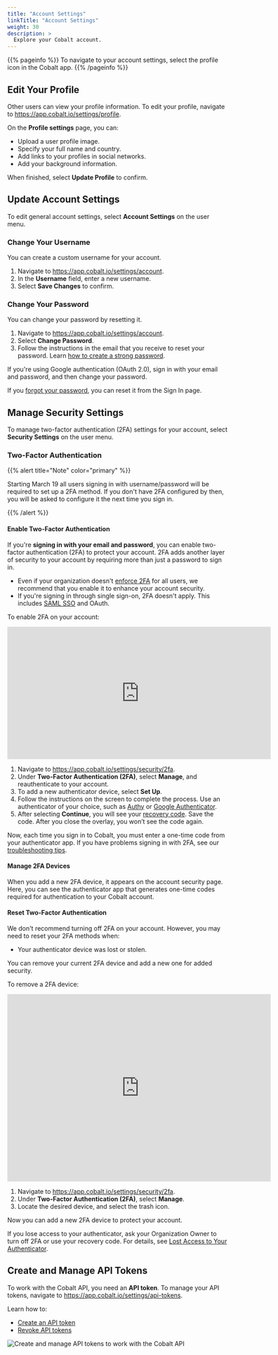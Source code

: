 ```yaml
---
title: "Account Settings"
linkTitle: "Account Settings"
weight: 30
description: >
  Explore your Cobalt account.
---
```


{{% pageinfo %}}
To navigate to your account settings, select the profile icon in the Cobalt app.
{{% /pageinfo %}}

## Edit Your Profile

Other users can view your profile information. To edit your profile, navigate to https://app.cobalt.io/settings/profile.

On the **Profile settings** page, you can:

- Upload a user profile image.
- Specify your full name and country.
- Add links to your profiles in social networks.
- Add your background information.

When finished, select **Update Profile** to confirm.

## Update Account Settings

To edit general account settings, select **Account Settings** on the user menu.

### Change Your Username

You can create a custom username for your account.

1. Navigate to https://app.cobalt.io/settings/account.
1. In the **Username** field, enter a new username.
1. Select **Save Changes** to confirm.

### Change Your Password

You can change your password by resetting it.

1. Navigate to https://app.cobalt.io/settings/account.
1. Select **Change Password**.
1. Follow the instructions in the email that you receive to reset your password. Learn [how to create a strong password](/platform-deep-dive/cobalt-account/password-best-practices/).

If you're using Google authentication (OAuth 2.0), sign in with your email and password, and then change your password.

If you [forgot your password](/platform-deep-dive/cobalt-account/account-recovery/#forgot-your-password), you can reset it from the Sign In page.

## Manage Security Settings

To manage two-factor authentication (2FA) settings for your account, select **Security Settings** on the user menu.

### Two-Factor Authentication

{{% alert title="Note" color="primary" %}}

Starting March 19 all users signing in with username/password will be required to set up a 2FA method.
If you don't have 2FA configured by then, you will be asked to configure it the next time you sign in.

{{% /alert %}}

#### Enable Two-Factor Authentication

If you're **signing in with your email and password**, you can enable two-factor authentication (2FA) to protect your account. 2FA adds another layer of security to your account by requiring more than just a password to sign in.

- Even if your organization doesn't [enforce 2FA](/platform-deep-dive/organization/organization-settings/enforce-2fa/) for all users, we recommend that you enable it to enhance your account security.
- If you're signing in through single sign-on, 2FA doesn't apply. This includes [SAML SSO](/getting-started/sign-in/#saml-sso) and OAuth.

To enable 2FA on your account:

<iframe width="600" height="301" src="https://www.loom.com/embed/3b33b59038374e2fa09f6f3f0fb5a2fb?sid=4a203b01-bbdd-4957-b5a0-64ceeb37d002?hide_owner=true&hide_share=true&hideEmbedTopBar=true" frameborder="0" webkitallowfullscreen mozallowfullscreen allowfullscreen></iframe>

1. Navigate to https://app.cobalt.io/settings/security/2fa.
2. Under **Two-Factor Authentication (2FA)**, select **Manage**, and reauthenticate to your account.
3. To add a new authenticator device, select **Set Up**.
4. Follow the instructions on the screen to complete the process. Use an authenticator of your choice, such as [Authy](https://authy.com/) or [Google Authenticator](https://support.google.com/accounts/answer/1066447).
5. After selecting **Continue**, you will see your [recovery code](/getting-started/glossary/#recovery-code). Save the code. After you close the overlay, you won’t see the code again.

Now, each time you sign in to Cobalt, you must enter a one-time code from your authenticator app. If you have problems signing in with 2FA, see our [troubleshooting tips](/platform-deep-dive/cobalt-account/account-recovery/#problems-with-two-factor-authentication).

#### Manage 2FA Devices

When you add a new 2FA device, it appears on the account security page<!--under **Current Devices**-->. Here, you can see the authenticator app that generates one-time codes required for authentication to your Cobalt account.

#### Reset Two-Factor Authentication

We don't recommend turning off 2FA on your account. However, you may need to reset your 2FA methods when:

- Your authenticator device was lost or stolen.

You can remove your current 2FA device and add a new one for added security.

To remove a 2FA device:

<iframe width="600" height="426" src="https://www.loom.com/embed/779b1b5ca1754b5aa7f7d4247202c836?sid=419a5bf0-1eed-4447-a215-73eb581321e8?hide_owner=true&hide_share=true&hideEmbedTopBar=true" frameborder="0" webkitallowfullscreen mozallowfullscreen allowfullscreen></iframe>


1. Navigate to https://app.cobalt.io/settings/security/2fa.
1. Under **Two-Factor Authentication (2FA)**, select **Manage**.
1. Locate the desired device, and select the trash icon.

Now you can add a new 2FA device to protect your account.

If you lose access to your authenticator, ask your Organization Owner to turn off 2FA or use your recovery code. For details, see [Lost Access to Your Authenticator](/platform-deep-dive/cobalt-account/account-recovery/#lost-access-to-your-authenticator).

## Create and Manage API Tokens

To work with the Cobalt API, you need an **API token**. To manage your API tokens, navigate to https://app.cobalt.io/settings/api-tokens.

Learn how to:

- [Create an API token](/cobalt-api/create-personal-api-token/)
- [Revoke API tokens](/cobalt-api/revoke-personal-api-tokens/)

![Create and manage API tokens to work with the Cobalt API](/deepdive/API-tokens-page.png "API Tokens page")
